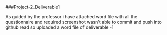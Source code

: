 ###Project-2_Deliverable1

As guided by the professor i have attached word file with all the questionnaire and required screenshot wasn't able to commit and push into github read so uploaded a word file of deliverable -1
